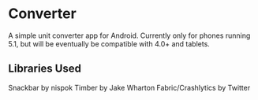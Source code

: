 # Converter
A simple unit converter app for Android. Currently only for phones running 5.1, but will be eventually be compatible with 4.0+ and tablets.

## Libraries Used
Snackbar by nispok
Timber by Jake Wharton
Fabric/Crashlytics by Twitter